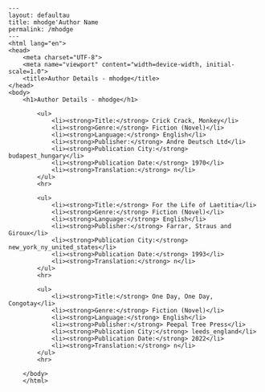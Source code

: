 
    ---
    layout: defaultau
    title: mhodge'Author Name 
    permalink: /mhodge
    ---
    <html lang="en">
    <head>
        <meta charset="UTF-8">
        <meta name="viewport" content="width=device-width, initial-scale=1.0">
        <title>Author Details - mhodge</title>
    </head>
    <body>
        <h1>Author Details - mhodge</h1>
        
            <ul>
                <li><strong>Title:</strong> Crick Crack, Monkey</li>
                <li><strong>Genre:</strong> Fiction (Novel)</li>
                <li><strong>Language:</strong> English</li>
                <li><strong>Publisher:</strong> Andre Deutsch Ltd</li>
                <li><strong>Publication City:</strong> budapest_hungary</li>
                <li><strong>Publication Date:</strong> 1970</li>
                <li><strong>Translation:</strong> n</li>
            </ul>
            <hr>
            
            <ul>
                <li><strong>Title:</strong> For the Life of Laetitia</li>
                <li><strong>Genre:</strong> Fiction (Novel)</li>
                <li><strong>Language:</strong> English</li>
                <li><strong>Publisher:</strong> Farrar, Straus and Giroux</li>
                <li><strong>Publication City:</strong> new_york_ny_united_states</li>
                <li><strong>Publication Date:</strong> 1993</li>
                <li><strong>Translation:</strong> n</li>
            </ul>
            <hr>
            
            <ul>
                <li><strong>Title:</strong> One Day, One Day, Congotay</li>
                <li><strong>Genre:</strong> Fiction (Novel)</li>
                <li><strong>Language:</strong> English</li>
                <li><strong>Publisher:</strong> Peepal Tree Press</li>
                <li><strong>Publication City:</strong> leeds_england</li>
                <li><strong>Publication Date:</strong> 2022</li>
                <li><strong>Translation:</strong> n</li>
            </ul>
            <hr>
            
        </body>
        </html>
        